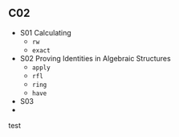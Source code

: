 ## C02
* S01 Calculating
  * `rw`
  * `exact`
* S02 Proving Identities in Algebraic Structures
  * `apply`
  * `rfl`
  * `ring`
  * `have`
* S03 
* 
test